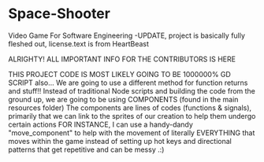 # Space-Shooter
Video Game For Software Engineering
-UPDATE, project is basically fully fleshed out, license.text is from HeartBeast 


ALRIGHTY! ALL IMPORTANT INFO FOR THE CONTRIBUTORS IS HERE

THIS PROJECT CODE IS MOST LIKELY GOING TO BE 1000000% GD SCRIPT
also...
We are going to use a different method for function returns and stuff!!
Instead of traditional Node scripts and building the code from the ground up, we are going to be using COMPONENTS (found in the main resources folder) 
The components are lines of codes (functions & signals), primarily that we can link to the sprites of our creation to help them undergo certain actions 
FOR INSTANCE, I can use a handy-dandy "move_component" to help with the movement of literally EVERYTHING that moves within the game instead of setting up hot keys and directional patterns that get repetitive and can be messy .:)
